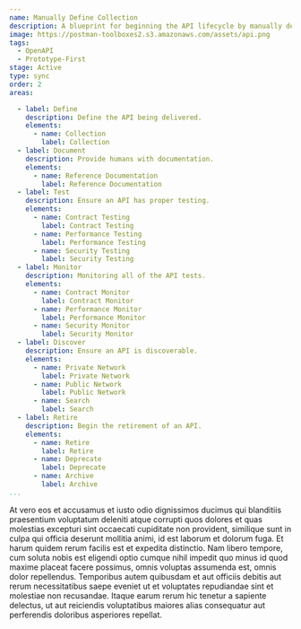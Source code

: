 ```yaml
---
name: Manually Define Collection
description: A blueprint for beginning the API lifecycle by manually defining a collection.
image: https://postman-toolboxes2.s3.amazonaws.com/assets/api.png
tags:
  - OpenAPI
  - Prototype-First
stage: Active
type: sync
order: 2
areas:

  - label: Define
    description: Define the API being delivered.
    elements:
      - name: Collection
        label: Collection    
  - label: Document
    description: Provide humans with documentation.  
    elements:
      - name: Reference Documentation
        label: Reference Documentation    
  - label: Test
    description: Ensure an API has proper testing.  
    elements:
      - name: Contract Testing
        label: Contract Testing   
      - name: Performance Testing
        label: Performance Testing   
      - name: Security Testing
        label: Security Testing  
  - label: Monitor
    description: Monitoring all of the API tests.
    elements:
      - name: Contract Monitor
        label: Contract Monitor   
      - name: Performance Monitor
        label: Performance Monitor   
      - name: Security Monitor
        label: Security Monitor                  
  - label: Discover
    description: Ensure an API is discoverable.  
    elements:
      - name: Private Network
        label: Private Network   
      - name: Public Network
        label: Public Network   
      - name: Search
        label: Search  
  - label: Retire
    description: Begin the retirement of an API.      
    elements:
      - name: Retire
        label: Retire  
      - name: Deprecate
        label: Deprecate    
      - name: Archive
        label: Archive       
...
```

<p>At vero eos et accusamus et iusto odio dignissimos ducimus qui blanditiis praesentium voluptatum deleniti atque corrupti quos dolores et quas molestias excepturi sint occaecati cupiditate non provident, similique sunt in culpa qui officia deserunt mollitia animi, id est laborum et dolorum fuga. Et harum quidem rerum facilis est et expedita distinctio. Nam libero tempore, cum soluta nobis est eligendi optio cumque nihil impedit quo minus id quod maxime placeat facere possimus, omnis voluptas assumenda est, omnis dolor repellendus. Temporibus autem quibusdam et aut officiis debitis aut rerum necessitatibus saepe eveniet ut et voluptates repudiandae sint et molestiae non recusandae. Itaque earum rerum hic tenetur a sapiente delectus, ut aut reiciendis voluptatibus maiores alias consequatur aut perferendis doloribus asperiores repellat.</p>